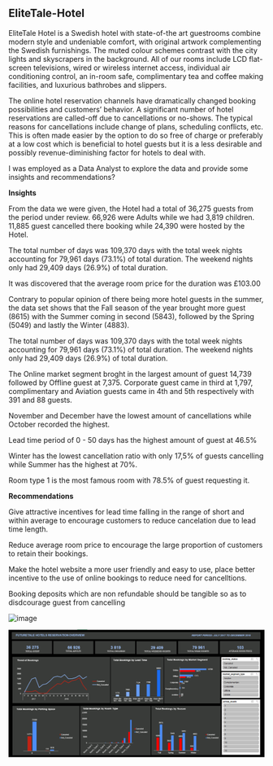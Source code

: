 ## EliteTale-Hotel
EliteTale Hotel is a Swedish hotel with state-of-the art guestrooms combine modern style and undeniable
comfort, with original artwork complementing the Swedish furnishings. The
muted colour schemes contrast with the city lights and skyscrapers in the
background. All of our rooms include LCD flat-screen televisions, wired or
wireless internet access, individual air conditioning control, an in-room
safe, complimentary tea and coffee making facilities, and luxurious
bathrobes and slippers.

The online hotel reservation channels have
dramatically changed booking possibilities and
customers’ behavior. A significant number of
hotel reservations are called-off due to
cancellations or no-shows. The typical reasons
for cancellations include change of plans,
scheduling conflicts, etc. This is often made
easier by the option to do so free of charge or
preferably at a low cost which is beneficial to
hotel guests but it is a less desirable and
possibly revenue-diminishing factor for hotels
to deal with.

I was employed as a Data
Analyst to explore the data and provide
some insights and recommendations?

**Insights**

From the data we were given, the Hotel had a total of 36,275 guests from the period under review. 66,926 were Adults while we had 3,819 children. 11,885 guest cancelled there booking while 24,390 were hosted by the Hotel.

The total number of days was 109,370 days with the total week nights accounting for 79,961 days (73.1%) of total duration. The weekend nights only had 29,409 days (26.9%) of total duration.

It was discovered that the average room price for the duration was £103.00

Contrary to popular opinion of there being more hotel guests in the summer, the data set shows that the Fall season of the year brought more guest (8615) with the Summer coming in second (5843), followed by the Spring (5049) and lastly the Winter (4883).

The total number of days was 109,370 days with the total week nights accounting for 79,961 days (73.1%) of total duration. The weekend nights only had 29,409 days (26.9%) of total duration.

The Online market segment broght in the largest amount of guest 14,739 followed by Offline guest at 7,375. Corporate guest came in third at 1,797, complimentary and Aviation guests came in 4th and 5th respectively with 391 and 88 guests.

November and December have the lowest amount of cancellations while October recorded the highest.

Lead time period of 0 - 50 days has the highest amount of guest at 46.5%

Winter has the lowest cancellation ratio with only 17,5% of guests cancelling while Summer has the highest at 70%.

Room type 1 is the most famous room with 78.5% of guest requesting it.

**Recommendations**

Give attractive incentives for lead time falling in the range of short and within average to encourage customers to reduce cancelation due to lead time length. 

Reduce average room price to encourage the large proportion of customers to retain their bookings.

Make the hotel website a more user friendly and easy to use, place better incentive to the use of online bookings to reduce need for cancelltions.

Booking deposits which are non refundable should be tangible so as to disdcourage guest from cancelling

![image](https://user-images.githubusercontent.com/112325571/216776168-1f488327-0892-431c-bbcc-b0da330015fd.png)

<img src="EliteHotelDashboard.PNG" width="1000">
